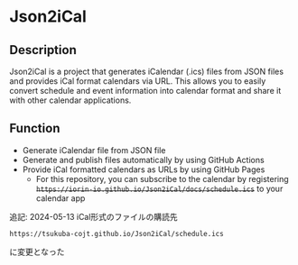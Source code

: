 # Json2iCal

## Description

Json2iCal is a project that generates iCalendar (.ics) files from JSON files and provides iCal format calendars via URL. This allows you to easily convert schedule and event information into calendar format and share it with other calendar applications.

## Function

- Generate iCalendar file from JSON file
- Generate and publish files automatically by using GitHub Actions
- Provide iCal formatted calendars as URLs by using GitHub Pages
  - For this repository, you can subscribe to the calendar by registering ~~`https://iorin-io.github.io/Json2iCal/docs/schedule.ics`~~ to your calendar app

追記: 2024-05-13
iCal形式のファイルの購読先
```
https://tsukuba-cojt.github.io/Json2iCal/schedule.ics
```
に変更となった
